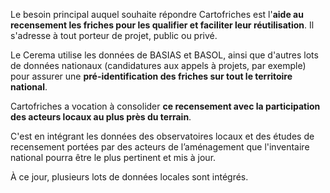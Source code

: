 Le besoin principal auquel souhaite répondre Cartofriches est l'**aide au recensement les friches pour les qualifier et faciliter leur réutilisation**. Il s'adresse à tout porteur de projet, public ou privé.

Le Cerema utilise les données de BASIAS et BASOL, ainsi que d'autres lots de données nationaux (candidatures aux appels à projets, par exemple) pour assurer une **pré-identification des friches sur tout le territoire national**.

Cartofriches a vocation à consolider **ce recensement avec la participation des acteurs locaux au plus près du terrain**.

C'est en intégrant les données des observatoires locaux et des études de recensement portées par des acteurs de l’aménagement que l'inventaire national pourra être le plus pertinent et mis à jour.

À ce jour, plusieurs lots de données locales sont intégrés.